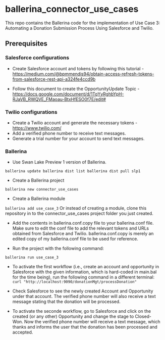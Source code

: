 # ballerina_connector_use_cases

This repo contains the Ballerina code for the implementation of Use Case 3: Automating a Donation Submission Process Using Salesforce and Twilio.

## Prerequisites


### Salesforce configurations
- Create Salesforce account and tokens by following this tutorial - 
https://medium.com/@bpmmendis94/obtain-access-refresh-tokens-from-salesforce-rest-api-a324fe4ccd9b

- Follow this document to create the OpportunityUpdate Topic - 
https://docs.google.com/document/d/1TqYyRghbYpH-RJaVB_RWQVE_FMaoau-BtxHfESO0f7E/edit#

### Twilio configurations
- Create a Twilio account and generate the necessary tokens - https://www.twilio.com/
- Add a verified phone number to receive text messages. 
- Generate a trial number for your account to send text messages. 

### Ballerina
- Use Swan Lake Preview 1 version of Ballerina. 

`ballerina update
 ballerina dist list
 ballerina dist pull slp1`
 
 - Create a Ballerina project
 
 `ballerina new connector_use_cases`
 
 - Create a Ballerina module
 
  `ballerina add use_case_3`
   Or instead of creating a module, clone this repository in to the connector_use_cases project folder you just created. 
 
- Add the contents in ballerina.conf.copy file to your ballerina.conf file. Make sure to edit the conf file to add the relevant tokens and URLs obtained from Salesforce and Twilio. ballerina.conf.copy is merely an edited copy of my ballerina.conf file to be used for reference. 

- Run the project with the following command:

`ballerina run use_case_3`

- To activate the first workflow (i.e., create an account and opportunity in Salesforce with the given information, which is hard-coded in main.bal for the time being), run the following command in a different terminal:
`curl "http://localhost:9090/donationMgt/processDonation"`

- Check Salesforce to see the newly created Account and Opportunity under that account. The verified phone number will also receive a text message stating that the donation will be processed. 

- To activate the seconde workflow, go to Salesforce and click on the created (or any other) Opportunity and change the stage to Closed-Won. Now the verified phone number will receive a text message, which thanks and informs the user that the donation has been processed and accepted. 





